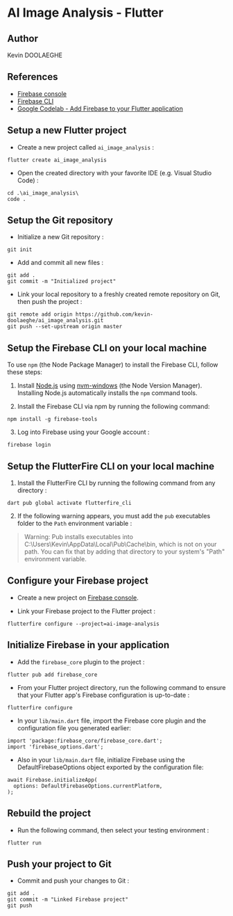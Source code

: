 # AI Image Analysis - Flutter

## Author

Kevin DOOLAEGHE

## References

* [Firebase console](https://console.firebase.google.com/u/0/?pli=1)
* [Firebase CLI](https://firebase.google.com/docs/cli#setup_update_cli)
* [Google Codelab - Add Firebase to your Flutter application](https://firebase.google.com/docs/flutter/setup?platform=ios)

## Setup a new Flutter project

* Create a new project called `ai_image_analysis` :

```
flutter create ai_image_analysis
```

* Open the created directory with your favorite IDE (e.g. Visual Studio Code) :

```
cd .\ai_image_analysis\
code .
```

## Setup the Git repository

* Initialize a new Git repository :

```
git init
```

* Add and commit all new files :

```
git add .
git commit -m "Initialized project"
```

* Link your local repository to a freshly created remote repository on Git, then push the project :

```
git remote add origin https://github.com/kevin-doolaeghe/ai_image_analysis.git
git push --set-upstream origin master
```

## Setup the Firebase CLI on your local machine

To use `npm` (the Node Package Manager) to install the Firebase CLI, follow these steps:

1. Install [Node.js](https://www.nodejs.org/) using [nvm-windows](https://github.com/coreybutler/nvm-windows) (the Node Version Manager). Installing Node.js automatically installs the `npm` command tools.

2. Install the Firebase CLI via npm by running the following command:

```
npm install -g firebase-tools
```

3. Log into Firebase using your Google account :

```
firebase login
```

## Setup the FlutterFire CLI on your local machine

1. Install the FlutterFire CLI by running the following command from any directory :

```
dart pub global activate flutterfire_cli
```

2. If the following warning appears, you must add the `pub` executables folder to the `Path` environment variable :

> Warning: Pub installs executables into C:\Users\Kevin\AppData\Local\Pub\Cache\bin, which is not on your path.
> You can fix that by adding that directory to your system's "Path" environment variable.

## Configure your Firebase project 

* Create a new project on [Firebase console](https://console.firebase.google.com/u/0/?pli=1).

* Link your Firebase project to the Flutter project :

```
flutterfire configure --project=ai-image-analysis
```

## Initialize Firebase in your application

* Add the `firebase_core` plugin to the project :

```
flutter pub add firebase_core
```

* From your Flutter project directory, run the following command to ensure that your Flutter app's Firebase configuration is up-to-date :

```
flutterfire configure
```

* In your `lib/main.dart` file, import the Firebase core plugin and the configuration file you generated earlier:

```
import 'package:firebase_core/firebase_core.dart';
import 'firebase_options.dart';
```

* Also in your `lib/main.dart` file, initialize Firebase using the DefaultFirebaseOptions object exported by the configuration file:

```
await Firebase.initializeApp(
  options: DefaultFirebaseOptions.currentPlatform,
);
```

## Rebuild the project

* Run the following command, then select your testing environment :

```
flutter run
```

## Push your project to Git

* Commit and push your changes to Git :

```
git add .
git commit -m "Linked Firebase project"
git push
```
